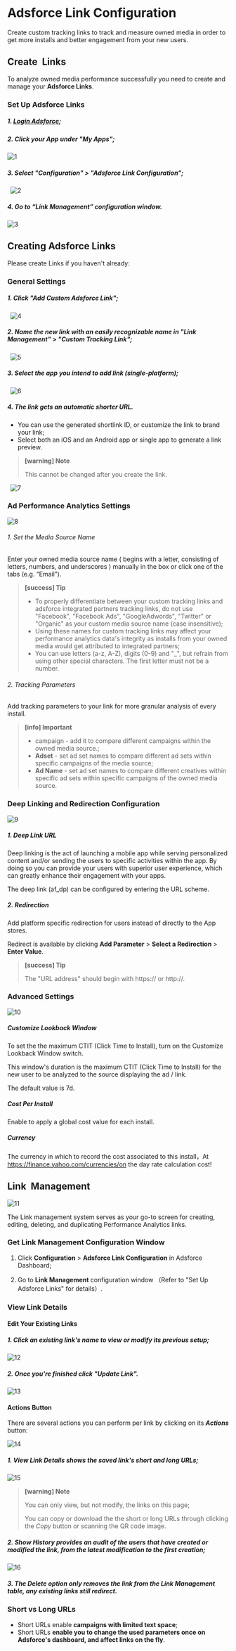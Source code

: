 # Adsforce Link Configuration

Create custom tracking links to track and measure owned media in order to get more installs and better engagement from your new users.

## Create&ensp;Links

To analyze owned media performance successfully you need to create and manage your **Adsforce Links**.

### Set Up Adsforce Links

##### 1. [Login Adsforce](https://demo-portal.adsforce.io/login);

##### 2. Click your App under "My Apps";

![1](1.png)

##### 3. Select "Configuration" > "Adsforce Link Configuration";
&ensp;![2](2.png)
##### 4. Go to “**Link Management**” configuration window.

![3](3.png)

Creating Adsforce Links
--------------

Please create Links if you haven't already:

### General Settings

##### 1. Click "Add Custom Adsforce Link";

&ensp;![4](4.png)

##### 2. Name the new link with an easily recognizable name in "Link Management" > "Custom Tracking Link";

&ensp;![5](5.png)

##### 3. Select the app you intend to add link (single-platform);

&ensp;![6](6.png)

##### 4. The link gets an automatic shorter URL.

- You can use the generated shortlink ID, or customize the link to brand your link;
- Select both an iOS and an Android app or single app to generate a link preview.

> **[warning] Note**
>
> This cannot be changed after you create the link.

&ensp;![7](7.png)

### Ad Performance Analytics Settings

![8](8.png)

###### 1. Set the Media Source Name

Enter your owned media source name ( begins with a letter, consisting of letters, numbers, and underscores ) manually in the box or click one of the tabs (e.g. “Email”). 


> **[success] Tip**
>
> - To properly differentiate between your custom tracking links and adsforce integrated partners tracking links, do not use "Facebook", "Facebook Ads", "GoogleAdwords", "Twitter" or "Organic" as your custom media source name (case insensitive);
> - Using these names for custom tracking links may affect your performance analytics data's integrity as installs from your owned media would get attributed to integrated partners;
> - You can use letters (a-z, A-Z), digits (0-9) and "_", but refrain from using other special characters. The first letter must not be a number.

###### 2. Tracking Parameters

Add tracking parameters to your link for more granular analysis of every install.

> **[info] Important**
>
> - campaign - add it to compare different campaigns within the owned media source.;
> - **Adset** - set ad set names to compare different ad sets within specific campaigns of the media source;
> - **Ad Name** - set ad set names to compare different creatives within specific ad sets within specific campaigns of the owned media source.

### Deep Linking and Redirection Configuration

![9](9.png)

##### 1. Deep Link URL

Deep linking is the act of launching a mobile app while serving personalized content and/or sending the users to specific activities within the app. By doing so you can provide your users with superior user experience, which can greatly enhance their engagement with your apps.

The deep link (af_dp) can be configured by entering the URL scheme.

##### 2. Redirection

Add platform specific redirection for users instead of directly to the App stores.

Redirect is available by clicking **Add Parameter** > **Select a Redirection** > **Enter Value**.


> **[success] Tip**
>
> The "URL address" should begin with https:// or http://.

### Advanced Settings

![10](10.png)

##### Customize Lookback Window

To set the the maximum CTIT (Click Time to Install), turn on the Customize Lookback Window switch.

This window's duration is the maximum CTIT (Click Time to Install) for the new user to be analyzed to the source displaying the ad / link.

The default value is 7d.

##### Cost Per Install

Enable to apply a global cost value for each install.

##### Currency

The currency in which to record the cost associated to this install，At https://finance.yahoo.com/currencies/on the day rate calculation cost!

Link&ensp;Management
---------------

![11](11.png)



The Link management system serves as your go-to screen for creating, editing, deleting, and duplicating Performance Analytics links.

### Get Link Management Configuration Window

1. Click **Configuration** > **Adsforce Link Configuration** in Adsforce Dashboard;

2. Go to **Link Management** configuration window （Refer to "Set Up Adsforce Links" for details）.

### View Link Details

#### Edit Your Existing Links

##### 1. Click an existing link's name to view or modify its previous setup;

![12](12.png)

##### 2. Once you're finished click "Update Link".

![13](13.png)

#### Actions Button

There are several actions you can perform per link by clicking on its ***Actions*** button:

![14](14.png)

##### 1. *View Link Details* shows the saved link's short and long URLs;

![15](15.png)



> **[warning] Note**
>
> You can only view, but not modify, the links on this page;
>
> You can copy or download the the short or long URLs through clicking the *Copy* button or scanning the QR code image. 

##### 2. *Show History* provides an audit of the users that have created or modified the link, from the latest modification to the first creation;

![16](16.png)

##### 3. The ***Delete*** option only removes the link from the Link Management table, any existing links still redirect.

### Short vs Long URLs

- Short URLs enable **campaigns with limited text space**;
- Short URLs **enable you to change the used parameters once on Adsforce's dashboard, and affect links on the fly**. 

